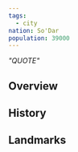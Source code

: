 ```yaml
---
tags:
  - city
nation: So'Dar
population: 39000
---
```

*"QUOTE"*

## Overview

## History

## Landmarks